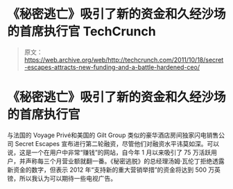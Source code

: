 # 《秘密逃亡》吸引了新的资金和久经沙场的首席执行官 TechCrunch

> 原文：<https://web.archive.org/web/http://techcrunch.com/2011/10/18/secret-escapes-attracts-new-funding-and-a-battle-hardened-ceo/>

# 《秘密逃亡》吸引了新的资金和久经沙场的首席执行官

与法国的 Voyage Privé和美国的 Gilt Group 类似的豪华酒店房间独家闪电销售公司 Secret Escapes 宣布进行第二轮融资，尽管他们对融资水平讳莫如深。可以说，这是一个在用户中非常“赚钱”的网站，自今年 1 月以来吸引了 75 万活跃用户，并声称每三个月营业额就翻一番。《秘密逃脱》的总经理汤姆·瓦伦丁拒绝透露新资金的数字，但表示 2012 年“支持新的重大营销举措”的资金将达到 500 万英镑，所以我认为可以期待一些电视广告。